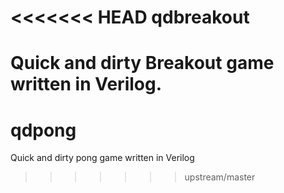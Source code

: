 <<<<<<< HEAD
qdbreakout
==========

Quick and dirty Breakout game written in Verilog.
=======
qdpong
======

Quick and dirty pong game written in Verilog
>>>>>>> upstream/master
